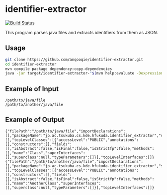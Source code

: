 # identifier-extractor

[![Build Status](https://travis-ci.org/anqooqie/identifier-extractor.svg)](https://travis-ci.org/anqooqie/identifier-extractor)

This program parses java files and extracts identifiers from them as JSON.

## Usage
```bash
git clone https://github.com/anqooqie/identifier-extractor.git
cd identifier-extractor
mvn compile package dependency:copy-dependencies
java -jar target/identifier-extractor-"$(mvn help:evaluate -Dexpression=project.version | grep -v INFO)".jar <input >output
```

## Example of Input
    /path/to/java/file
    /path/to/another/java/file

## Example of Output
    {"filePath":"/path/to/java/file","importDeclarations":[],"packageName":"jp.ac.tsukuba.cs.kde.hfukuda.identifier_extractor","staticImportDeclarations":[],"topLevelClasses":[{"accessLevel":"PUBLIC","annotations":[],"constructors":[],"fields":[],"isAbstract":false,"isFinal":false,"isStrictfp":false,"methods":[],"name":"Class","superInterfaces":[],"superclass":null,"typeParameters":[]}],"topLevelInterfaces":[]}
    {"filePath":"/path/to/another/java/file","importDeclarations":[],"packageName":"jp.ac.tsukuba.cs.kde.hfukuda.identifier_extractor","staticImportDeclarations":[],"topLevelClasses":[{"accessLevel":"PUBLIC","annotations":[],"constructors":[],"fields":[],"isAbstract":false,"isFinal":false,"isStrictfp":false,"methods":[],"name":"AnotherClass","superInterfaces":[],"superclass":null,"typeParameters":[]}],"topLevelInterfaces":[]}
